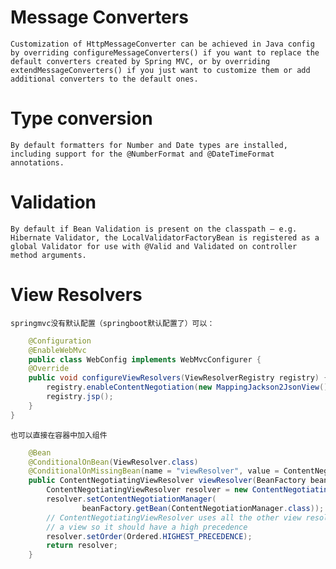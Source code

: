 # Message Converters 
``Customization of HttpMessageConverter can be achieved in Java config by overriding configureMessageConverters() if you want to replace the default converters created by Spring MVC, or by overriding extendMessageConverters() if you just want to customize them or add additional converters to the default ones.``
# Type conversion
`By default formatters for Number and Date types are installed, including support for the @NumberFormat and @DateTimeFormat annotations.`
# Validation
`By default if Bean Validation is present on the classpath — e.g. Hibernate Validator, the LocalValidatorFactoryBean is registered as a global Validator for use with @Valid and Validated on controller method arguments.`
# View Resolvers
`springmvc没有默认配置（springboot默认配置了）可以：`
```java
    @Configuration
    @EnableWebMvc
    public class WebConfig implements WebMvcConfigurer {
    @Override
    public void configureViewResolvers(ViewResolverRegistry registry) {
        registry.enableContentNegotiation(new MappingJackson2JsonView());
        registry.jsp();
    }
}
```
`也可以直接在容器中加入组件`
```java
    @Bean
    @ConditionalOnBean(ViewResolver.class)
    @ConditionalOnMissingBean(name = "viewResolver", value = ContentNegotiatingViewResolver.class)
    public ContentNegotiatingViewResolver viewResolver(BeanFactory beanFactory) {
        ContentNegotiatingViewResolver resolver = new ContentNegotiatingViewResolver();
        resolver.setContentNegotiationManager(
                beanFactory.getBean(ContentNegotiationManager.class));
        // ContentNegotiatingViewResolver uses all the other view resolvers to locate
        // a view so it should have a high precedence
        resolver.setOrder(Ordered.HIGHEST_PRECEDENCE);
        return resolver;
    }
```
